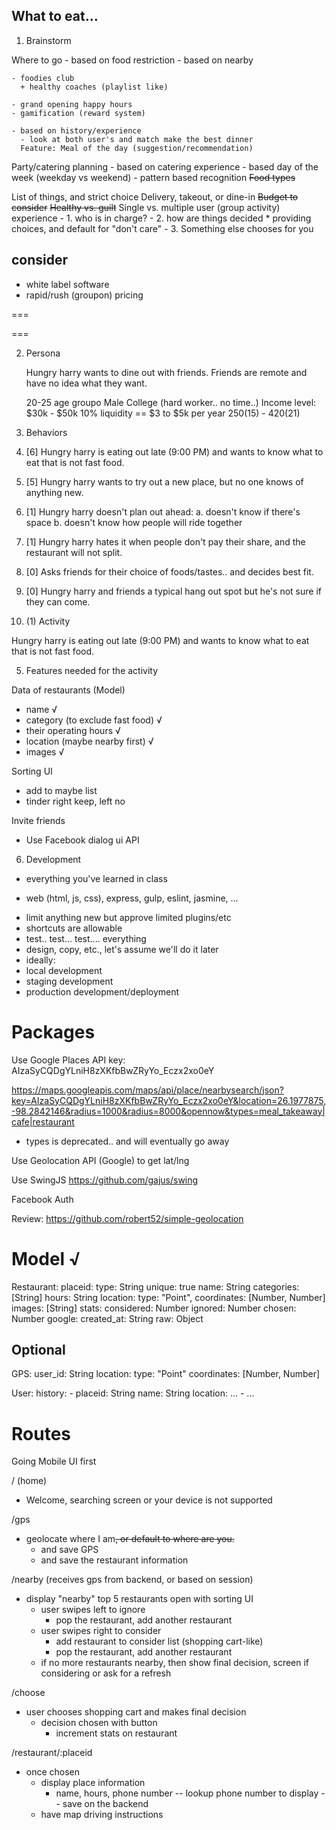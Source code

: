 
## What to eat...

1. Brainstorm

  Where to go
    - based on food restriction
    - based on nearby

    - foodies club
      + healthy coaches (playlist like)

    - grand opening happy hours
    - gamification (reward system)

    - based on history/experience
      - look at both user's and match make the best dinner
      Feature: Meal of the day (suggestion/recommendation)

  Party/catering planning
    - based on catering experience
    - based day of the week (weekday vs weekend)
      - pattern based recognition
  ~~Food types~~

  List of things, and strict choice
  Delivery, takeout, or dine-in
  ~~Budget to consider~~
  ~~Healthy vs. guilt~~
  Single vs. multiple user (group activity) experience
    - 1. who is in charge?
    - 2. how are things decided
      * providing choices, and default for "don't care"
    - 3. Something else chooses for you

  ## consider
   * white label software
   * rapid/rush (groupon) pricing

   ===



   ===

2. Persona

    Hungry harry wants to dine out with friends. Friends are remote and have
    no idea what they want.

    20-25 age groupo
    Male
    College (hard worker.. no time..)
    Income level: $30k - $50k  10%
      liquidity == $3 to $5k per year $250 ($15) - $420 ($21)

3. Behaviors

  6. [6] Hungry harry is eating out late (9:00 PM) and wants to know what to eat that is not fast food.
  3. [5] Hungry harry wants to try out a new place, but no one knows of anything new.
  4. [1] Hungry harry doesn't plan out ahead:
    a. doesn't know if there's space
    b. doesn't know how people will ride together
  5. [1] Hungry harry hates it when people don't pay their share, and the restaurant will not split.
  1. [0] Asks friends for their choice of foods/tastes.. and decides best fit.
  2. [0] Hungry harry and friends a typical hang out spot but he's not sure if they can come.

4. (1) Activity

  Hungry harry is eating out late (9:00 PM) and wants to know what to eat that is not fast food.

5. Features needed for the activity

Data of restaurants (Model)
  - name √
  - category (to exclude fast food) √
  - their operating hours √
  - location (maybe nearby first) √
  - images √

Sorting UI
  - add to maybe list
  - tinder right keep, left no

Invite friends
  - Use Facebook dialog ui API

6. Development
 - everything you've learned in class
  * web (html, js, css), express, gulp, eslint, jasmine, ...
 - limit anything new but approve limited plugins/etc
 - shortcuts are allowable
 - test.. test... test.... everything
 - design, copy, etc., let's assume we'll do it later
 - ideally:
  - local development
  - staging development
  - production development/deployment

# Packages
  Use Google Places API
   key: AIzaSyCQDgYLniH8zXKfbBwZRyYo_Eczx2xo0eY

  https://maps.googleapis.com/maps/api/place/nearbysearch/json?key=AIzaSyCQDgYLniH8zXKfbBwZRyYo_Eczx2xo0eY&location=26.1977875,-98.2842146&radius=1000&radius=8000&opennow&types=meal_takeaway|cafe|restaurant

  * types is deprecated.. and will eventually go away

  Use Geolocation API  (Google) to get lat/lng

  Use SwingJS https://github.com/gajus/swing

  Facebook Auth

  Review: https://github.com/robert52/simple-geolocation

# Model √

Restaurant:
  placeid:
    type: String
    unique: true
  name: String
  categories: [String]
  hours: String
  location:
    type: "Point",
    coordinates: [Number, Number]
 images: [String]
 stats:
  considered: Number
  ignored: Number
  chosen: Number
 google:
  created_at: String
  raw: Object

## Optional
GPS:
  user_id: String
  location:
    type: "Point"
    coordinates: [Number, Number]

User:
  history:
    -
      placeid: String
      name: String
      location: ...
    - ...

# Routes
Going Mobile UI first

/ (home)
  - Welcome, searching screen or your device is not supported

/gps
  - geolocate where I am~~, or default to where are you.~~
    + and save GPS
    + and save the restaurant information

/nearby (receives gps from backend, or based on session)
  - display "nearby" top 5 restaurants open with sorting UI
    + user swipes left to ignore
      * pop the restaurant, add another restaurant
    + user swipes right to consider
      * add restaurant to consider list (shopping cart-like)
      * pop the restaurant, add another restaurant
    + if no more restaurants nearby, then show final decision,
      screen if considering or ask for a refresh

/choose
  - user chooses shopping cart and makes final decision
    + decision chosen with button
      * increment stats on restaurant

/restaurant/:placeid
  - once chosen
    + display place information
      * name, hours, phone number
        -- lookup phone number to display
        -- save on the backend
    + have map driving instructions
